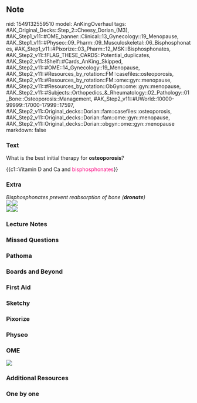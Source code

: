 ## Note
nid: 1549132559510
model: AnKingOverhaul
tags: #AK_Original_Decks::Step_2::Cheesy_Dorian_(M3), #AK_Step1_v11::#OME_banner::Clinical::13_Gynecology::19_Menopause, #AK_Step1_v11::#Physeo::09_Pharm::09_Musculoskeletal::06_Bisphosphonates, #AK_Step1_v11::#Pixorize::03_Pharm::12_MSK::Bisphosphonates, #AK_Step2_v11::!FLAG_THESE_CARDS::Potential_duplicates, #AK_Step2_v11::!Shelf::#Cards_AnKing_Skipped, #AK_Step2_v11::#OME::14_Gynecology::19_Menopause, #AK_Step2_v11::#Resources_by_rotation::FM::casefiles::osteoporosis, #AK_Step2_v11::#Resources_by_rotation::FM::ome::gyn::menopause, #AK_Step2_v11::#Resources_by_rotation::ObGyn::ome::gyn::menopause, #AK_Step2_v11::#Subjects::Orthopedics_&_Rheumatology::02_Pathology::01_Bone::Osteoporosis::Management, #AK_Step2_v11::#UWorld::10000-99999::17000-17999::17597, #AK_Step2_v11::Original_decks::Dorian::fam::casefiles::osteoporosis, #AK_Step2_v11::Original_decks::Dorian::fam::ome::gyn::menopause, #AK_Step2_v11::Original_decks::Dorian::obgyn::ome::gyn::menopause
markdown: false

### Text
What is the best initial therapy for <b>osteoporosis</b>?
<div>
  {{c1::Vitamin D and Ca and <font color=
  "#FC0280">bisphosphonates</font>}}
</div>

### Extra
<div>
  <i>Bisphosphonates prevent reabsorption of bone
  (<b>dronate</b>)</i>
</div>
<div>
  <i><img src="paste-326486233973217.jpg"><img src=
  "paste-326464759136720.jpg"></i>
</div><i><img src="paste-11122178590244865.jpg"><img src=
"paste-2336419259351041.jpg"></i>

### Lecture Notes


### Missed Questions


### Pathoma


### Boards and Beyond


### First Aid


### Sketchy


### Pixorize


### Physeo


### OME
<div class="ome-widget">
  <a href=
  "https://onlinemeded.org/spa/gynecology/menopause/acquire?ref=anki">
  <img src="_OME_AnkiFlashcards_Lesson_1.png"></a>
</div>

### Additional Resources


### One by one

